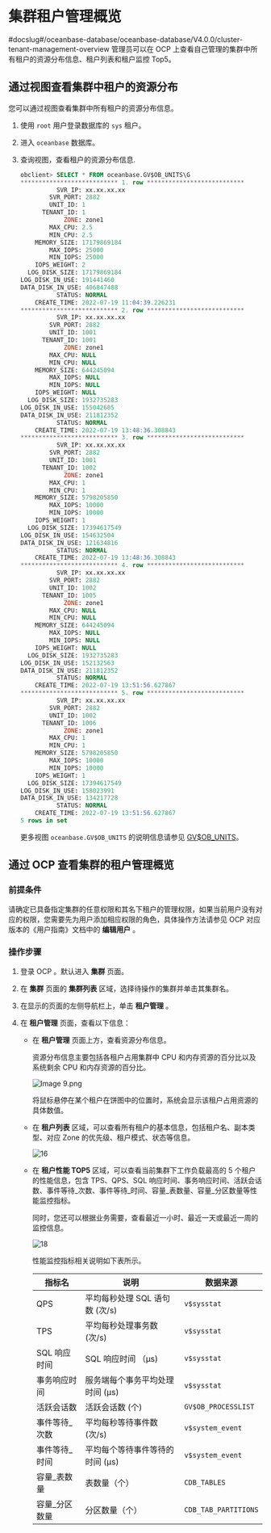 # 集群租户管理概览
#docslug#/oceanbase-database/oceanbase-database/V4.0.0/cluster-tenant-management-overview
管理员可以在 OCP 上查看自己管理的集群中所有租户的资源分布信息、租户列表和租户监控 Top5。

## 通过视图查看集群中租户的资源分布

您可以通过视图查看集群中所有租户的资源分布信息。

1. 使用 `root` 用户登录数据库的 `sys` 租户。

2. 进入 `oceanbase` 数据库。

3. 查询视图，查看租户的资源分布信息.

      ```sql
      obclient> SELECT * FROM oceanbase.GV$OB_UNITS\G
      *************************** 1. row ***************************
                SVR_IP: xx.xx.xx.xx
              SVR_PORT: 2882
              UNIT_ID: 1
            TENANT_ID: 1
                  ZONE: zone1
              MAX_CPU: 2.5
              MIN_CPU: 2.5
          MEMORY_SIZE: 17179869184
              MAX_IOPS: 25000
              MIN_IOPS: 25000
          IOPS_WEIGHT: 2
        LOG_DISK_SIZE: 17179869184
      LOG_DISK_IN_USE: 191441460
      DATA_DISK_IN_USE: 406847488
                STATUS: NORMAL
          CREATE_TIME: 2022-07-19 11:04:39.226231
      *************************** 2. row ***************************
                SVR_IP: xx.xx.xx.xx
              SVR_PORT: 2882
              UNIT_ID: 1001
            TENANT_ID: 1001
                  ZONE: zone1
              MAX_CPU: NULL
              MIN_CPU: NULL
          MEMORY_SIZE: 644245094
              MAX_IOPS: NULL
              MIN_IOPS: NULL
          IOPS_WEIGHT: NULL
        LOG_DISK_SIZE: 1932735283
      LOG_DISK_IN_USE: 155042605
      DATA_DISK_IN_USE: 211812352
                STATUS: NORMAL
          CREATE_TIME: 2022-07-19 13:48:36.308843
      *************************** 3. row ***************************
                SVR_IP: xx.xx.xx.xx
              SVR_PORT: 2882
              UNIT_ID: 1001
            TENANT_ID: 1002
                  ZONE: zone1
              MAX_CPU: 1
              MIN_CPU: 1
          MEMORY_SIZE: 5798205850
              MAX_IOPS: 10000
              MIN_IOPS: 10000
          IOPS_WEIGHT: 1
        LOG_DISK_SIZE: 17394617549
      LOG_DISK_IN_USE: 154632504
      DATA_DISK_IN_USE: 121634816
                STATUS: NORMAL
          CREATE_TIME: 2022-07-19 13:48:36.308843
      *************************** 4. row ***************************
                SVR_IP: xx.xx.xx.xx
              SVR_PORT: 2882
              UNIT_ID: 1002
            TENANT_ID: 1005
                  ZONE: zone1
              MAX_CPU: NULL
              MIN_CPU: NULL
          MEMORY_SIZE: 644245094
              MAX_IOPS: NULL
              MIN_IOPS: NULL
          IOPS_WEIGHT: NULL
        LOG_DISK_SIZE: 1932735283
      LOG_DISK_IN_USE: 152132563
      DATA_DISK_IN_USE: 211812352
                STATUS: NORMAL
          CREATE_TIME: 2022-07-19 13:51:56.627867
      *************************** 5. row ***************************
                SVR_IP: xx.xx.xx.xx
              SVR_PORT: 2882
              UNIT_ID: 1002
            TENANT_ID: 1006
                  ZONE: zone1
              MAX_CPU: 1
              MIN_CPU: 1
          MEMORY_SIZE: 5798205850
              MAX_IOPS: 10000
              MIN_IOPS: 10000
          IOPS_WEIGHT: 1
        LOG_DISK_SIZE: 17394617549
      LOG_DISK_IN_USE: 158023991
      DATA_DISK_IN_USE: 134217728
                STATUS: NORMAL
          CREATE_TIME: 2022-07-19 13:51:56.627867
      5 rows in set
      ```

     更多视图 `oceanbase.GV$OB_UNITS` 的说明信息请参见 [GV$OB_UNITS](../../../7.reference/3.system-views/3.performance-view-5/13.gv-ob_units.md)。

## 通过 OCP 查看集群的租户管理概览

### 前提条件

请确定已具备指定集群的任意权限和其名下租户的管理权限，如果当前用户没有对应的权限，您需要先为用户添加相应权限的角色，具体操作方法请参见 OCP 对应版本的《用户指南》文档中的 **编辑用户** 。

### 操作步骤

1. 登录 OCP 。默认进入 **集群** 页面。

2. 在 **集群** 页面的 **集群列表** 区域，选择待操作的集群并单击其集群名。

3. 在显示的页面的左侧导航栏上，单击 **租户管理** 。

4. 在 **租户管理** 页面，查看以下信息：

   * 在 **租户管理** 页面上方，查看资源分布信息。

     资源分布信息主要包括各租户占用集群中 CPU 和内存资源的百分比以及系统剩余 CPU 和内存资源的百分比。

     ![Image 9.png](https://help-static-aliyun-doc.aliyuncs.com/assets/img/zh-CN/4772988061/p199880.png "Image 9.png")

     将鼠标悬停在某个租户在饼图中的位置时，系统会显示该租户占用资源的具体数值。

   * 在 **租户列表** 区域，可以查看所有租户的基本信息，包括租户名、副本类型、对应 Zone 的优先级、租户模式、状态等信息。

     ![16](https://help-static-aliyun-doc.aliyuncs.com/assets/img/zh-CN/4772988061/p200733.png)

   * 在 **租户性能 TOP5** 区域，可以查看当前集群下工作负载最高的 5 个租户的性能信息，包含 TPS、QPS、SQL 响应时间、事务响应时间、活跃会话数、事件等待_次数、事件等待_时间、容量_表数量、容量_分区数量等性能监控指标。

     同时，您还可以根据业务需要，查看最近一小时、最近一天或最近一周的监控信息。

     ![18](https://help-static-aliyun-doc.aliyuncs.com/assets/img/zh-CN/4772988061/p200735.png)

     性能监控指标相关说明如下表所示。

     |   指标名    |          说明          |            数据来源             |
     |----------|----------------------|-----------------------------|
     | QPS      | 平均每秒处理 SQL 语句数 (次/s) | `v$sysstat`                 |
     | TPS      | 平均每秒处理事务数 (次/s)      | `v$sysstat`                 |
     | SQL 响应时间 | SQL 响应时间 （μs)        | `v$sysstat`                 |
     | 事务响应时间   | 服务端每个事务平均处理时间 (μs)   | `v$sysstat`                 |
     | 活跃会话数    | 活跃会话数 (个)            | `GV$OB_PROCESSLIST` |
     | 事件等待_次数  | 平均每秒等待事件数 (次/s)      | `v$system_event`            |
     | 事件等待_时间  | 平均每个等待事件等待的时间 (μs)   | `v$system_event`            |
     | 容量_表数量   | 表数量（个）               | `CDB_TABLES`                  |
     | 容量_分区数量  | 分区数量（个）              | `CDB_TAB_PARTITIONS`               |
